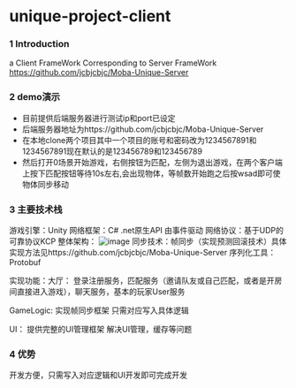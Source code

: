 # unique-project-client
 
 ### 1 Introduction
 a Client FrameWork Corresponding to Server FrameWork https://github.com/jcbjcbjc/Moba-Unique-Server
 
 ### 2 demo演示
 - 目前提供后端服务器进行测试ip和port已设定
 - 后端服务器地址为https://github.com/jcbjcbjc/Moba-Unique-Server
 - 在本地clone两个项目其中一个项目的账号和密码改为1234567891和1234567891现在默认的是123456789和123456789
 - 然后打开0场景开始游戏，右侧按钮为匹配，左侧为退出游戏，在两个客户端上按下匹配按钮等待10s左右,会出现物体，等帧数开始跑之后按wsad即可使物体同步移动
 
 ### 3 主要技术栈
 游戏引擎：Unity
 网络框架：C# .net原生API  由事件驱动
 网络协议：基于UDP的可靠协议KCP
 整体架构：
![image](https://user-images.githubusercontent.com/91889375/169481208-853e91c1-23ef-4fee-8994-20e91fa49703.png)
同步技术：帧同步（实现预测回滚技术）具体实现方法见https://github.com/jcbjcbjc/Moba-Unique-Server
序列化工具：Protobuf

实现功能：大厅：   登录注册服务，匹配服务（邀请队友或自己匹配，或者是开房间直接进入游戏），聊天服务，基本的玩家User服务

  GameLogic:   实现帧同步框架 只需对应写入具体逻辑
  
  UI： 提供完整的UI管理框架 解决UI管理，缓存等问题
         
### 4 优势
开发方便，只需写入对应逻辑和UI开发即可完成开发

